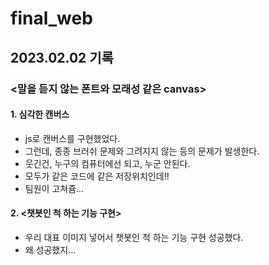 # final_web<br>
## 2023.02.02 기록<br>
### <말을 듣지 않는 폰트와 모래성 같은 canvas><br>
#### 1. 심각한 캔버스<br>
- js로 캔버스를 구현했었다.<br>
- 그런데, 종종 브러쉬 문제와 그려지지 않는 등의 문제가 발생한다.<br>
- 웃긴건, 누구의 컴퓨터에선 되고, 누군 안된다.<br>
- 모두가 같은 코드에 같은 저장위치인데!!<br>
- 팀원이 고쳐쥼...<br>
#### 2. <챗봇인 척 하는 기능 구현>
- 우리 대표 이미지 넣어서 챗봇인 척 하는 기능 구현 성공했다.<br>
- 왜 성공했지...
